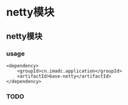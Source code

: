 # netty模块

## netty模块

### usage
~~~
<dependency>
    <groupId>cn.imadc.application</groupId>
    <artifactId>base-netty</artifactId>
</dependency>
~~~

### TODO